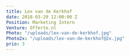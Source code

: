```yaml
---
title: Lex van de Kerkhof
date: 2018-03-20 12:00:00 Z
Position: Marketing Intern
Venture: Offerte.nl
Photo: "/uploads/lex-van-de-kerkhof.jpg"
Photo2x: "/uploads/lex-van-de-kerkhof@2x.jpg"
prio: 3
---
```


